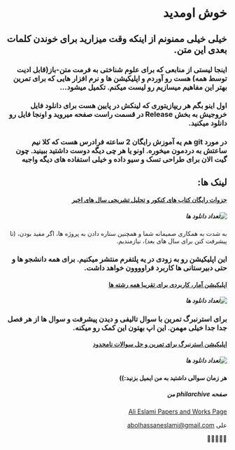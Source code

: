 <div dir="rtl">

# خوش اومدید
## خیلی خیلی ممنونم از اینکه وقت میزارید برای خوندن کلمات بعدی این متن.
### اینجا لیستی از منابعی که برای علوم شناختی به فرمت متن-باز(قابل ادیت توسط همه) هست رو آوردم و اپلیکیشن ها و نرم افزار هایی که برای تمرین بهتر این مفاهیم میسازیم رو لیست میکنم. تکمیل میشود...
### اول اینو بگم هر ریپازیتوری که لینکش در پایین هست برای دانلود فایل خروجیش به بخش Release در قسمت راست صفحه میروید و اونجا فایل رو دانلود میکنید.
### در مورد git هم یه آموزش رایگان 2 ساعته فرادرس هست که کلا نیم ساعتش به دردمون میخوره. اونو یا هر چی دیگه دوست داشتید ببینید. چون گیت الان برای طراحی تسک و سیو داده و خیلی استفاده های دیگه واجبه
## لینک ها:
#### [جزوات رایگان کتاب های کنکور و تحلیل تشریحی سال های اخیر](https://github.com/Ali5859/cognitive-science-solutions-and-explanations)
##### ![تعداد دانلود ها](https://img.shields.io/github/downloads/Ali5859/cognitive-science-solutions-and-explanations/total)

به شدت به همکاری صمیمانه شما و همچنین ستاره دادن به پروژه ها، اگر مفید بودن، (تا پیشرفت کنن برای سال های بعد)، نیازمندیم.
### این اپلیکیشن رو به زودی در یه پلتفرم منتشر میکنیم. برای همه دانشجو ها و حتی دبیرستانی ها کاربرد فراوووون خواهد داشت.
#### [اپلیکیشن آمار، کاربردی برای تقریبا همه رشته ها](https://github.com/Ali5859/AI-Engineering-Statistics-Tutor-Eslami)
##### ![تعداد دانلود ها](https://img.shields.io/github/downloads/Ali5859/AI-Engineering-Statistics-Tutor-Eslami/total)

### برای استرنبرگ تمرین با سوال تالیفی و دیدن پیشرفت و سوال ها از هر فصل جدا جدا خیلی مهمن. این اپ بهتون این کمک رو میکنه.

#### [اپلیکیشن استرنبرگ برای تمرین و حل سوالات نامحدود](https://github.com/Ali5859/sternberg-cognitive-psychology-quiz-app)
##### ![تعداد دانلود ها](https://img.shields.io/github/downloads/Ali5859/sternberg-cognitive-psychology-quiz-app/total)


#### هر زمان سوالی داشتید به من ایمیل بزنید:))
##### صفحه philarchive من
[Ali Eslami Papers and Works Page](https://philpeople.org/profiles/abolhassan-ali-eslami/)


علی
abolhassaneslami@gmail.com

💖💖💖💖💖

</div>






